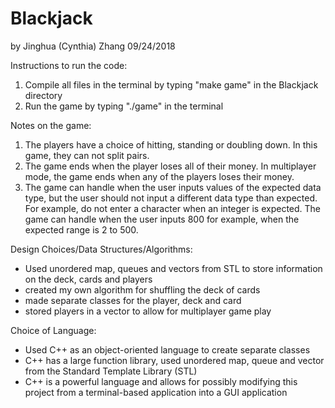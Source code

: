 # Blackjack
by Jinghua (Cynthia) Zhang
09/24/2018

Instructions to run the code:
1. Compile all files in the terminal by typing "make game" in the Blackjack directory
2. Run the game by typing "./game" in the terminal

Notes on the game:
1. The players have a choice of hitting, standing or doubling down. In this game, they can not split pairs.
2. The game ends when the player loses all of their money. In multiplayer mode, the game ends when any of the players loses their money. 
3. The game can handle when the user inputs values of the expected data type, but the user should not input a different data type than expected. For example, do not enter a character when an integer is expected. The game can handle when the user inputs 800 for example, when the expected range is 2 to 500.

Design Choices/Data Structures/Algorithms:
- Used unordered map, queues and vectors from STL to store information on the deck, cards and players
- created my own algorithm for shuffling the deck of cards
- made separate classes for the player, deck and card
- stored players in a vector to allow for multiplayer game play

Choice of Language:
- Used C++ as an object-oriented language to create separate classes
- C++ has a large function library, used unordered map, queue and vector from the Standard Template Library (STL)
- C++ is a powerful language and allows for possibly modifying this project from a terminal-based application into a GUI application